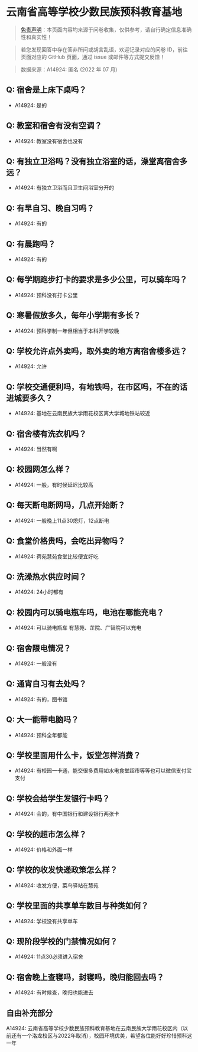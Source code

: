 # 云南省高等学校少数民族预科教育基地

> [免责声明](https://colleges.chat/#_3)：本页面内容均来源于问卷收集，仅供参考，请自行确定信息准确性和真实性！

> 若您发现回答中存在答非所问或胡言乱语，欢迎记录对应的问卷 ID，前往页面对应的 GitHub 页面，通过 issue 或邮件等方式提交反馈！

> 数据来源：A14924: 匿名 (2022 年 07 月)

## Q: 宿舍是上床下桌吗？

- A14924: 是的

## Q: 教室和宿舍有没有空调？

- A14924: 教室没有宿舍也没有

## Q: 有独立卫浴吗？没有独立浴室的话，澡堂离宿舍多远？

- A14924: 有独立卫浴而且卫生间浴室分开的

## Q: 有早自习、晚自习吗？

- A14924: 有的

## Q: 有晨跑吗？

- A14924: 有的

## Q: 每学期跑步打卡的要求是多少公里，可以骑车吗？

- A14924: 预科没有打卡公里

## Q: 寒暑假放多久，每年小学期有多长？

- A14924: 预科学制一年但相当于本科开学较晚

## Q: 学校允许点外卖吗，取外卖的地方离宿舍楼多远？

- A14924: 允许

## Q: 学校交通便利吗，有地铁吗，在市区吗，不在的话进城要多久？

- A14924: 基地在云南民族大学雨花校区离大学城地铁站较近

## Q: 宿舍楼有洗衣机吗？

- A14924: 当然有啊

## Q: 校园网怎么样？

- A14924: 一般，有时候延迟比较高

## Q: 每天断电断网吗，几点开始断？

- A14924: 一般晚上11点30熄灯，12点断电

## Q: 食堂价格贵吗，会吃出异物吗？

- A14924: 荷苑慧苑食堂比较便宜好吃

## Q: 洗澡热水供应时间？

- A14924: 24小时都有

## Q: 校园内可以骑电瓶车吗，电池在哪能充电？

- A14924: 可以骑电瓶车 有慧苑、芷院、广智院可以充电

## Q: 宿舍限电情况？

- A14924: 一般没有

## Q: 通宵自习有去处吗？

- A14924: 有的，图书馆

## Q: 大一能带电脑吗？

- A14924: 预科全年都能

## Q: 学校里面用什么卡，饭堂怎样消费？

- A14924: 有校园一卡通，能交很多费用如水电食堂超市等等也可以微信支付宝支付

## Q: 学校会给学生发银行卡吗？

- A14924: 会的，有中国银行和建设银行两张卡

## Q: 学校的超市怎么样？

- A14924: 价格和外面一样

## Q: 学校的收发快递政策怎么样？

- A14924: 收发方便，菜鸟驿站在慧苑

## Q: 学校里面的共享单车数目与种类如何？

- A14924: 学校没有共享单车

## Q: 现阶段学校的门禁情况如何？

- A14924: 11点30必须进入宿舍

## Q: 宿舍晚上查寝吗，封寝吗，晚归能回去吗？

- A14924: 有时候查，晚归也能进去

## 自由补充部分

A14924: 云南省高等学校少数民族预科教育基地在云南民族大学雨花校区内（以前还有一个洛龙校区与2022年取消），校园环境优美，希望各位能好好珍惜预科这一年